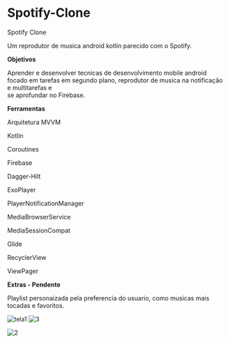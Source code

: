 # Spotify-Clone
Spotify Clone

Um reprodutor de musica android kotlin parecido com o Spotify.

**Objetivos**

Aprender e desenvolver tecnicas de desenvolvimento mobile android focado em tarefas em segundo plano, reprodutor de musica na notificação e multitarefas e  
se aprofundar no Firebase.

**Ferramentas**

Arquitetura MVVM

Kotlin 

Coroutines

Firebase

Dagger-Hilt

ExoPlayer

PlayerNotificationManager

MediaBrowserService

MediaSessionCompat

Glide

RecyclerView

ViewPager


**Extras - Pendente**

Playlist personaizada pela preferencia do usuario, como musicas mais tocadas e favoritos.



![tela1](https://user-images.githubusercontent.com/31323070/134267457-548ff483-2406-407c-869b-81e46b86bada.PNG)
![3](https://user-images.githubusercontent.com/31323070/134267482-fdc75826-4dc1-46ae-a61d-8c290ca44690.PNG)

![2](https://user-images.githubusercontent.com/31323070/134267467-723a3254-6b26-4850-886d-4b1111eb8412.PNG)
